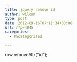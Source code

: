 ```yaml
---
title: jquery remove id
author: wiloon
type: post
date: 2012-09-16T07:11:34+00:00
url: /?p=4045
categories:
  - Uncategorized

---
```

row.removeAttr("id&#8221;);